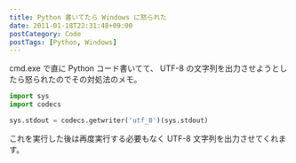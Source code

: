 ```yaml
---
title: Python 書いてたら Windows に怒られた
date: 2011-01-18T22:31:48+09:00
postCategory: Code
postTags: [Python, Windows]
---
```


cmd.exe で直に Python コード書いてて、 UTF-8 の文字列を出力させようとしたら怒られたのでその対処法のメモ。

```python
import sys
import codecs

sys.stdout = codecs.getwriter('utf_8')(sys.stdout)
```

これを実行した後は再度実行する必要もなく UTF-8 文字列を出力させてくれます。
